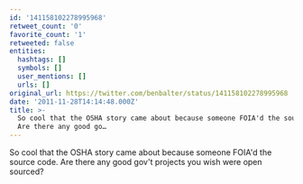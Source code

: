 ```yaml
---
id: '141158102278995968'
retweet_count: '0'
favorite_count: '1'
retweeted: false
entities:
  hashtags: []
  symbols: []
  user_mentions: []
  urls: []
original_url: https://twitter.com/benbalter/status/141158102278995968
date: '2011-11-28T14:14:48.000Z'
title: >-
  So cool that the OSHA story came about because someone FOIA'd the source code.
  Are there any good go…
---
```


So cool that the OSHA story came about because someone FOIA'd the source code. Are there any good gov't projects you wish were open sourced?